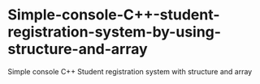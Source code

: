 # Simple-console-C++-student-registration-system-by-using-structure-and-array
Simple console C++ Student registration system with structure and array
